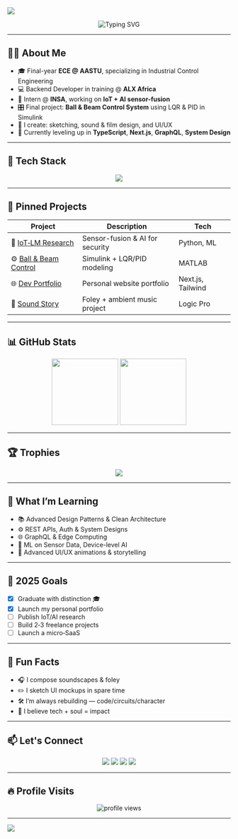 <!-- ====== HEADER Banner ====== -->
<img src="https://capsule-render.vercel.app/api?type=waving&height=180&section=header&text=Yo!%20I'm%20Beni%20🚀&fontSize=40&color=gradient&fontAlign=60&fontColor=ffffff"/>

<p align="center">
  <img src="https://readme-typing-svg.demolab.com?font=Fira+Code&size=22&pause=1000&center=true&multiline=true&lines=%7C+Tech+%2B+Creative;IoT+%2B+AI+Explorer;Crafting+Stories+Through+Code" alt="Typing SVG"/>
</p>

---

## 👨‍💻 About Me
- 🎓 Final-year **ECE @ AASTU**, specializing in Industrial Control Engineering  
- 💻 Backend Developer in training @ **ALX Africa**  
- 🔬 Intern @ **INSA**, working on **IoT + AI sensor-fusion**  
- 🎛 Final project: **Ball & Beam Control System** using LQR & PID in Simulink  
- 🎨 I create: sketching, sound & film design, and UI/UX  
- 🌱 Currently leveling up in **TypeScript**, **Next.js**, **GraphQL**, **System Design**  

---

## 🚀 Tech Stack

<p align="center">
  <img src="https://skillicons.dev/icons?i=py,js,ts,nextjs,react,nodejs,express,mongodb,postgres,matlab,simulink,figma,tailwind,git&perline=8" />
</p>

---

## 📌 Pinned Projects

| Project | Description | Tech |
|--------|-------------|------|
| 🧠 [IoT‑LM Research](https://github.com/your-iot-repo) | Sensor-fusion & AI for security | Python, ML |
| ⚙️ [Ball & Beam Control](https://github.com/your-control-repo) | Simulink + LQR/PID modeling | MATLAB |
| 🌐 [Dev Portfolio](https://github.com/your-portfolio) | Personal website portfolio | Next.js, Tailwind |
| 🎵 [Sound Story](https://github.com/your-sound-repo) | Foley + ambient music project | Logic Pro |

---

## 📊 GitHub Stats

<p align="center">
  <img src="https://github-readme-stats.vercel.app/api?username=vbeni&show_icons=true&theme=tokyonight&hide_border=true" height="150" />
  <img src="https://github-readme-streak-stats.herokuapp.com?user=vbeni&theme=tokyonight&hide_border=true" height="150" />
</p>

---

## 🏆 Trophies

<p align="center">
  <img src="https://github-profile-trophy.vercel.app/?username=vbeni&theme=gruvbox&no-bg=true&margin-w=15" />
</p>

---

## 🧠 What I’m Learning

- 📚 Advanced Design Patterns & Clean Architecture  
- ⚙️ REST APIs, Auth & System Designs  
- 🌐 GraphQL & Edge Computing  
- 🧬 ML on Sensor Data, Device-level AI  
- 🎨 Advanced UI/UX animations & storytelling  

---

## 🎯 2025 Goals

- [x] Graduate with distinction 🎓  
- [x] Launch my personal portfolio  
- [ ] Publish IoT/AI research  
- [ ] Build 2‑3 freelance projects  
- [ ] Launch a micro‑SaaS  

---

## 💬 Fun Facts

- 🎧 I compose soundscapes & foley  
- ✏️ I sketch UI mockups in spare time  
- 🛠 I’m always rebuilding — code/circuits/character  
- 🌌 I believe tech + soul = impact  

---

## 📫 Let's Connect

<p align="center">
  <a href="https://linkedin.com/in/YOUR_LINK"><img src="https://img.shields.io/badge/LinkedIn-blue?style=flat-square&logo=linkedin"/></a>
  <a href="https://twitter.com/YOUR_HANDLE"><img src="https://img.shields.io/badge/Twitter-black?style=flat-square&logo=twitter"/></a>
  <a href="mailto:your.email@example.com"><img src="https://img.shields.io/badge/Email-D14836?style=flat-square&logo=gmail"/></a>
  <a href="https://your-portfolio.com"><img src="https://img.shields.io/badge/Portfolio-darkred?style=flat-square&logo=firefox-browser"/></a>
</p>

---

## 🔥 Profile Visits

<p align="center">
  <img src="https://komarev.com/ghpvc/?username=vbeni&label=Profile%20Views&color=0e75b6&style=flat" alt="profile views" />
</p>

---

<img src="https://capsule-render.vercel.app/api?type=waving&height=100&section=footer&color=gradient&customColorList=0:0f2027,1:203a43,2:2c5364"/>
